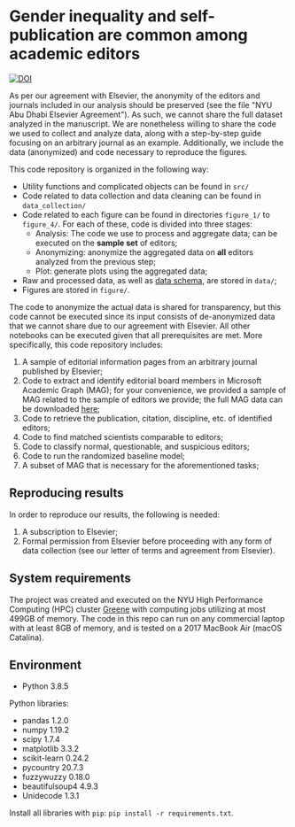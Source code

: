 # Gender inequality and self-publication are common among academic editors

[![DOI](https://zenodo.org/badge/406294400.svg)](https://zenodo.org/badge/latestdoi/406294400)

As per our agreement with Elsevier, the anonymity of the editors and journals included in our analysis should be preserved (see the file "NYU Abu Dhabi Elsevier Agreement"). As such, we cannot share the full dataset analyzed in the manuscript. We are nonetheless willing to share the code we used to collect and analyze data, along with a step-by-step guide focusing on an arbitrary journal as an example. Additionally, we include the data (anonymized) and code necessary to reproduce the figures.

This code repository is organized in the following way:

- Utility functions and complicated objects can be found in `src/`
- Code related to data collection and data cleaning can be found in `data_collection/`
- Code related to each figure can be found in directories `figure_1/` to `figure_4/`. For each of these, code is divided into three stages:
    - Analysis: The code we use to process and aggregate data; can be executed on the **sample set** of editors;
    - Anonymizing: anonymize the aggregated data on **all** editors analyzed from the previous step;
    - Plot: generate plots using the aggregated data;
- Raw and processed data, as well as [data schema](data/readme.md), are stored in `data/`;
- Figures are stored in `figure/`.

The code to anonymize the actual data is shared for transparency, but this code cannot be executed since its input consists of de-anonymized data that we cannot share due to our agreement with Elsevier. All other notebooks can be executed given that all prerequisites are met. More specifically, this code repository includes:

1. A sample of editorial information pages from an arbitrary journal published by Elsevier;
2. Code to extract and identify editorial board members in Microsoft Academic Graph (MAG); for your convenience, we provided a sample of MAG related to the sample of editors we provide; the full MAG data can be downloaded [here](https://docs.microsoft.com/en-us/academic-services/graph/get-started-receive-data);
3. Code to retrieve the publication, citation, discipline, etc. of identified editors;
4. Code to find matched scientists comparable to editors;
5. Code to classify normal, questionable, and suspicious editors;
6. Code to run the randomized baseline model;
7. A subset of MAG that is necessary for the aforementioned tasks;

## Reproducing results
In order to reproduce our results, the following is needed:
1. A subscription to Elsevier;
2. Formal permission from Elsevier before proceeding with any form of data collection (see our letter of terms and agreement from Elsevier).

## System requirements
The project was created and executed on the NYU High Performance Computing (HPC) cluster [Greene](https://sites.google.com/a/nyu.edu/nyu-hpc/systems/greene-cluster) with computing jobs utilizing at most 499GB of memory. The code in this repo can run on any commercial laptop with at least 8GB of memory, and is tested on a 2017 MacBook Air (macOS Catalina).

## Environment
- Python 3.8.5

Python libraries:
- pandas 1.2.0
- numpy 1.19.2
- scipy 1.7.4
- matplotlib 3.3.2
- scikit-learn 0.24.2
- pycountry 20.7.3
- fuzzywuzzy 0.18.0
- beautifulsoup4 4.9.3
- Unidecode 1.3.1

Install all libraries with `pip`: `pip install -r requirements.txt`.
